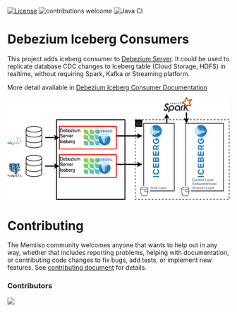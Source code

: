 [![License](http://img.shields.io/:license-apache%202.0-brightgreen.svg)](http://www.apache.org/licenses/LICENSE-2.0.html)
![contributions welcome](https://img.shields.io/badge/contributions-welcome-brightgreen.svg?style=flat)
![Java CI](https://github.com/memiiso/debezium-server-iceberg/workflows/Java%20CI%20with%20Maven/badge.svg?branch=master)

# Debezium Iceberg Consumers

This project adds iceberg consumer to [Debezium Server](https://debezium.io/documentation/reference/operations/debezium-server.html). It could be used to
replicate database CDC changes to Iceberg table (Cloud Storage, HDFS) in realtime, without requiring Spark, Kafka or Streaming platform.

More detail available in [Debezium Iceberg Consumer Documentation](docs/DOCS.md)

![Debezium Iceberg](docs/images/debezium-iceberg.png)

# Contributing
The Memiiso community welcomes anyone that wants to help out in any way, whether that includes reporting problems, helping with documentation, or contributing code changes to fix bugs, add tests, or implement new features. See [contributing document](CONTRIBUTE.md) for details.

### Contributors
<a href="https://github.com/memiiso/debezium-server-iceberg/graphs/contributors">
  <img src="https://contributors-img.web.app/image?repo=memiiso/debezium-server-iceberg" />
</a>